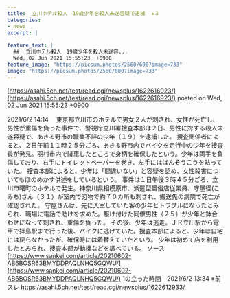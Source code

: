 ```yaml
---
title:  立川ホテル殺人　19歳少年を殺人未遂容疑で逮捕  ★３  
categories:
- news
excerpt: |
  
feature_text: |
  ##  立川ホテル殺人　19歳少年を殺人未遂容...
  Wed, 02 Jun 2021 15:55:23  +0900
feature_image: "https://picsum.photos/2560/600?image=733"
image: "https://picsum.photos/2560/600?image=733"
---
```


[https://asahi.5ch.net/test/read.cgi/newsplus/1622616923/](https://asahi.5ch.net/test/read.cgi/newsplus/1622616923/)
posted on Wed, 02 Jun 2021 15:55:23  +0900

<!--more-->

2021/6/2 14:14 　東京都立川市のホテルで男女２人が刺され、女性が死亡し、男性が重傷を負った事件で、警視庁立川署捜査本部は２日、男性に対する殺人未遂容疑で、あきる野市の職業不詳の少年（１９）を逮捕した。 捜査関係者によると、２日午前１１時２５分ごろ、あきる野市内でバイクを走行中の少年を捜査員が発見。羽村市内で降車したところで身柄を確保したという。少年は両手を負傷しており、右手にトイレットペーパーを巻き、左手にはばんそうこうを貼っていた。 捜査本部によると、少年は「間違いない」と容疑を認め、女性殺害についてもほのめかす供述をしているという。 事件は１日午後３時４５分ごろ、立川市曙町のホテルで発生。神奈川県相模原市、派遣型風俗店従業員、守屋径(こみち)さん（３１）が室内で刃物で約７０カ所も刺され、搬送先の病院で死亡が確認された。 守屋さんは、先に入室していた客の少年とトラブルになったとみられ、職場に電話で助けを求めた。駆け付けた同僚男性（２５）が少年と鉢合わせになって刺され、重傷を負った。 その後、少年は逃走。ＪＲ立川駅から電車で拝島駅まで行った後、バイクに逃げていた。捜査本部によると、少年は自宅には戻らなかったが、確保時には着替えていたという。 少年は初めて店を利用したとみられ、捜査本部が動機などを調べている。 ソース　[https://www.sankei.com/article/20210602-AB6BOSR63BMYDDPAQLNHQ5GQWU/](https://www.sankei.com/article/20210602-AB6BOSR63BMYDDPAQLNHQ5GQWU/) 1の立った時間　2021/6/2 13:34 ※前スレ https://asahi.5ch.net/test/read.cgi/newsplus/1622612933/
